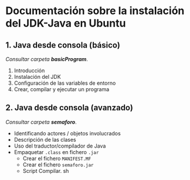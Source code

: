 # Documentación sobre la instalación del JDK-Java en Ubuntu

## 1. Java desde consola (básico)

_Consultar carpeta **basicProgram**_.

1. Introducción
2. Instalación del JDK
3. Configuración de las variables de entorno
4. Crear, compilar y ejecutar un programa

## 2. Java desde consola (avanzado)

_Consultar carpeta **semaforo**_.

- Identificando actores / objetos involucrados
- Descripción de las clases
- Uso del traductor/compilador de Java
- Empaquetar `.class` en fichero `.jar`
  - Crear el fichero `MANIFEST.MF`
  - Crear el fichero `semaforo.jar`
  - Script Compilar. sh
